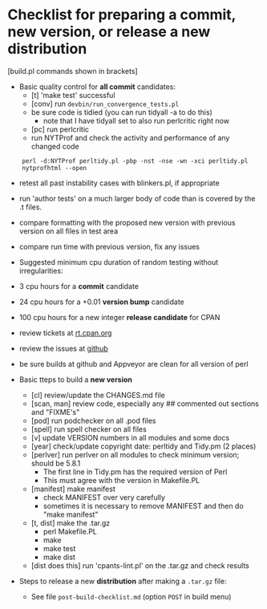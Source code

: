 # Checklist for preparing a commit, new version, or release a new distribution

[build.pl commands shown in brackets]

- Basic quality control for **all commit** candidates:
  - [t] 'make test' successful
  - [conv] run ``devbin/run_convergence_tests.pl``
  - be sure code is tidied (you can run tidyall -a to do this)
    - note that I have tidyall set to also run perlcritic right now
  - [pc] run perlcritic
  - run NYTProf and check the activity and performance of any changed code
```
    perl -d:NYTProf perltidy.pl -pbp -nst -nse -wn -xci perltidy.pl
    nytprofhtml --open
```
  - retest all past instability cases with blinkers.pl, if appropriate
  - run 'author tests' on a much larger body of code than is covered by the .t
    files.
  - compare formatting with the proposed new version with previous version on all files in test area
  - compare run time with previous version, fix any issues
  - Suggested minimum cpu duration of random testing without irregularities:
   - 3 cpu hours for a **commit** candidate
   - 24 cpu hours for a +0.01 **version bump** candidate
   - 100 cpu hours for a new integer **release candidate** for CPAN
  - review tickets at [rt.cpan.org](https://rt.cpan.org/Public/Dist/Display.html?Name=Perl-Tidy)
  - review the issues at [github](https://github.com/perltidy/perltidy/issues/)
  - be sure builds at github and Appveyor are clean for all version of perl

- Basic tteps to build a **new version**
  - [cl] review/update the CHANGES.md file
  - [scan, man] review code, especially any ## commented out sections and "FIXME's"
  - [pod] run podchecker on all .pod files
  - [spell] run spell checker on all files
  - [v] update VERSION numbers in all modules and some docs
  - [year] check/update copyright date: perltidy and Tidy.pm (2 places)
  - [perlver] run perlver on all modules to check minimum version; should be 5.8.1
    - The first line in Tidy.pm has the required version of Perl
    - This must agree with the version in Makefile.PL
  - [manifest] make manifest
    - check MANIFEST over very carefully
    - sometimes it is necessary to remove MANIFEST and then do "make manifest"
  - [t, dist] make the .tar.gz
    - perl Makefile.PL
    - make
    - make test
    - make dist
  - [dist does this] run 'cpants-lint.pl' on the .tar.gz and check results

- Steps to release a new **distribution** after making a ``.tar.gz`` file:
  - See file ``post-build-checklist.md`` (option ``POST`` in build menu)
